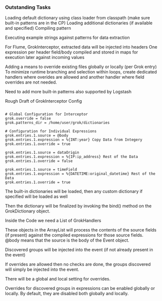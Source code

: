 ### Outstanding Tasks ###


Loading default dictionary using class loader from classpath (make sure built-in patterns are in the CP)
Loading additional dictionaries (if available and specified)
Compiling pattern

Executing example strings against patterns for data extraction

For Flume, GrokInterceptor, extracted data will be injected into headers
One expression per header field/body compiled and stored in maps for execution later against incoming values
  
Adding a means to override existing files globally or locally (per Grok entry)
To minimize runtime branching and selection within loops, create dedicated handlers where overides are allowed and another handler where field overrides are not needed.


Need to add more built-in patterns also supported by Logstash

Rough Draft of GrokInterceptor Config
```

# Global Configuration for Interceptor
grok.override = false
grok.patterns_dir = /home/user/grok/dictionaries

# Configuration for Individual Expressions
grok.entries.1.source = @body
grok.entries.1.expression = %{INT:year} Copy Data from Integery
grok.entries.1.override = true

grok.entries.1.source = dataOrigin
grok.entries.1.expression = %{IP:ip_address} Rest of the Data
grok.entries.1.override = false

grok.entries.1.source = timeField
grok.entries.1.expression = %{DATETIME:original_datetime} Rest of the Data
grok.entries.1.override = true

```

The built-in dictionaries will be loaded, then any custom dictionary if specified will be loaded as well

Then the dictionary will be finalized by invoking the bind() method on the GrokDictionary object.

Inside the Code we need a List of GrokHandlers

These objects in the ArrayList will process the contents of the source fields (if present) against the compiled expressions for those source fields. @body means that the source is the body of the Event object.

Discovered groups will be injected into the event (if not already present in the event)

If overrides are allowed then no checks are done, the groups discovered will simply be injected into the event.

There will be a global and local setting for overrides.

Overrides for discovered groups in expressions can be enabled globally or locally. By default, they are disabled both globally and locally.


